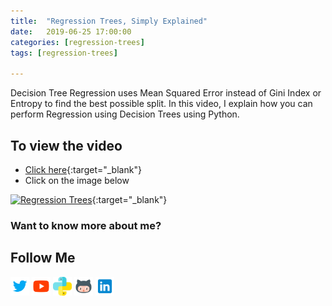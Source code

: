 ```yaml
---
title:  "Regression Trees, Simply Explained"
date:   2019-06-25 17:00:00
categories: [regression-trees]
tags: [regression-trees]

---
```


Decision Tree Regression uses Mean Squared Error instead of Gini Index or Entropy to find the best possible split. In this video, I explain how you can perform Regression using Decision Trees using Python.

## To view the video
* [Click here](https://youtu.be/v26lXTcAicw){:target="_blank"}
* Click on the image below

[![Regression Trees](http://img.youtube.com/vi/v26lXTcAicw/0.jpg)](http://www.youtube.com/watch?v=v26lXTcAicw){:target="_blank"}

### Want to know more about me?
## Follow Me
<a href="https://twitter.com/_bhaveshbhatt" target="_blank"><img class="ai-subscribed-social-icon" src="/assets/images/tw.png" width="30"></a>
<a href="https://www.youtube.com/bhaveshbhatt8791/" target="_blank"><img class="ai-subscribed-social-icon" src="/assets/images/ytb.png" width="30"></a>
<a href="https://www.youtube.com/PythonTricks/" target="_blank"><img class="ai-subscribed-social-icon" src="/assets/images/python_logo.png" width="30"></a>
<a href="https://github.com/bhattbhavesh91" target="_blank"><img class="ai-subscribed-social-icon" src="/assets/images/gthb.png" width="30"></a>
<a href="https://www.linkedin.com/in/bhattbhavesh91/" target="_blank"><img class="ai-subscribed-social-icon" src="/assets/images/lnkdn.png" width="30"></a>
